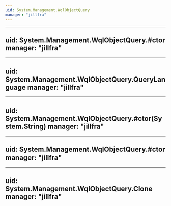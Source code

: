 ```yaml
---
uid: System.Management.WqlObjectQuery
manager: "jillfra"
---
```


---
uid: System.Management.WqlObjectQuery.#ctor
manager: "jillfra"
---

---
uid: System.Management.WqlObjectQuery.QueryLanguage
manager: "jillfra"
---

---
uid: System.Management.WqlObjectQuery.#ctor(System.String)
manager: "jillfra"
---

---
uid: System.Management.WqlObjectQuery.#ctor
manager: "jillfra"
---

---
uid: System.Management.WqlObjectQuery.Clone
manager: "jillfra"
---
